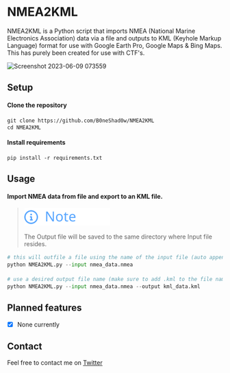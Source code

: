 # NMEA2KML
NMEA2KML is a Python script that imports NMEA (National Marine Electronics Association) data via a file and outputs to KML (Keyhole Markup Language) format for use with Google Earth Pro, Google Maps & Bing Maps. \
This has purely been created for use with CTF's.

![Screenshot 2023-06-09 073559](https://github.com/B0neShAd0w/NMEA2KML/assets/117080369/a00faef7-5672-4ccb-8327-d4e3bd0793ef)

## Setup

#### Clone the repository
```shell
git clone https://github.com/B0neShad0w/NMEA2KML
cd NMEA2KML
```

#### Install requirements
```shell
pip install -r requirements.txt
```

## Usage

#### Import NMEA data from file and export to an KML file.
> <picture>
>   <source media="(prefers-color-scheme: light)" srcset="https://raw.githubusercontent.com/B0neShAd0w/Markdown/main/Blockquotes/Light-Theme/note.svg">
>   <img alt="Info" src="https://raw.githubusercontent.com/B0neShAd0w/Markdown/main/Blockquotes/Dark-Theme/note.svg">
> </picture><br>
>
> The Output file will be saved to the same directory where Input file resides.
```python
# this will outfile a file using the name of the input file (auto appended with .kml)
python NMEA2KML.py --input nmea_data.nmea

# use a desired output file name (make sure to add .kml to the file name)
python NMEA2KML.py --input nmea_data.nmea --output kml_data.kml
```

## Planned features

- [X] None currently

<!-- CSV, SHP (shapefile), GeoJSON, KML, KMZ or TFRecord -->

## Contact
Feel free to contact me on <a href="https://twitter.com/B0neShad0w">Twitter</a>
